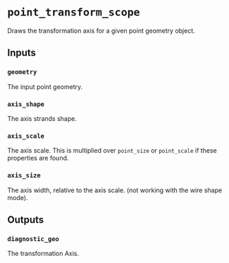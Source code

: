 # `point_transform_scope`

Draws the transformation axis for a given point geometry object. 

## Inputs

### `geometry`
The input point geometry.

### `axis_shape`
The axis strands shape.

### `axis_scale`
The axis scale. This is multiplied over `point_size` or `point_scale` if these properties are found.

### `axis_size`
The axis width, relative to the axis scale. (not working with the wire shape mode).

## Outputs

### `diagnostic_geo`
The transformation Axis.